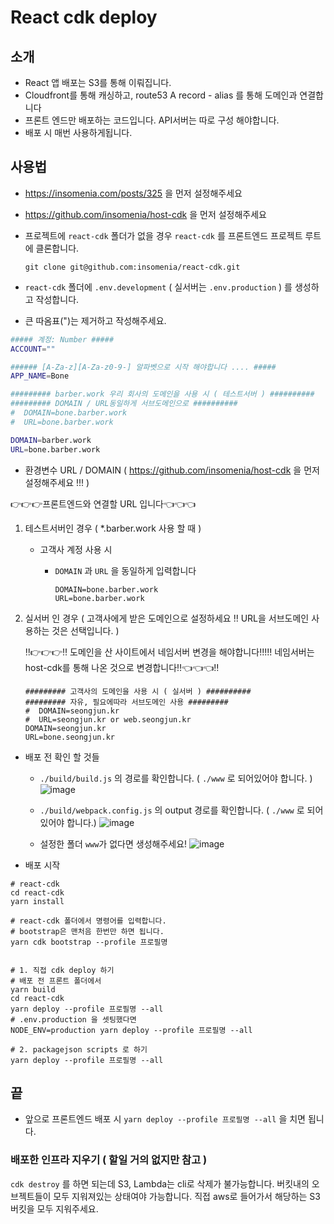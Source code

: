 # React cdk deploy

## 소개

- React 앱 배포는 S3를 통해 이뤄집니다.
- Cloudfront를 통해 캐싱하고, route53 A record - alias 를 통해 도메인과 연결합니다
- 프론트 엔드만 배포하는 코드입니다. API서버는 따로 구성 해야합니다.
- 배포 시 매번 사용하게됩니다.

## 사용법

- https://insomenia.com/posts/325 을 먼저 설정해주세요

- https://github.com/insomenia/host-cdk 을 먼저 설정해주세요

- 프로젝트에 `react-cdk` 폴더가 없을 경우 `react-cdk` 를 프론트엔드 프로젝트 루트에 클론합니다.

  `git clone git@github.com:insomenia/react-cdk.git`

- `react-cdk` 폴더에 `.env.development` ( 실서버는 `.env.production` ) 를 생성하고 작성합니다.

- 큰 따옴표(")는 제거하고 작성해주세요.

```sh
##### 계정: Number #####
ACCOUNT=""

###### [A-Za-z][A-Za-z0-9-] 알파벳으로 시작 해야합니다 .... #####
APP_NAME=Bone

######### barber.work 우리 회사의 도메인을 사용 시 ( 테스트서버 ) ##########
######### DOMAIN / URL동일하게 서브도메인으로 ##########
#  DOMAIN=bone.barber.work
#  URL=bone.barber.work

DOMAIN=barber.work
URL=bone.barber.work

```

- 환경변수 URL / DOMAIN ( https://github.com/insomenia/host-cdk 을 먼저 설정해주세요 !!! )

 👉👉👉프론트엔드와 연결할 URL 입니다👈👈👈

  1. 테스트서버인 경우 ( \*.barber.work 사용 할 때 )

     - 고객사 계정 사용 시

       - `DOMAIN` 과 `URL` 을 동일하게 입력합니다

         ```shell
         DOMAIN=bone.barber.work
         URL=bone.barber.work
         ```

  2. 실서버 인 경우 ( 고객사에게 받은 도메인으로 설정하세요 !! URL을 서브도메인 사용하는 것은 선택입니다. )
  
     ‼️👉👉👉‼️ 도메인을 산 사이트에서 네임서버 변경을 해야합니다!!!!! 네임서버는 host-cdk를 통해 나온 것으로 변경합니다‼️👈👈👈‼️
     ```shell
     ######### 고객사의 도메인을 사용 시 ( 실서버 ) ##########
     ######### 자유, 필요에따라 서브도메인 사용 #########
     #  DOMAIN=seongjun.kr
     #  URL=seongjun.kr or web.seongjun.kr
     DOMAIN=seongjun.kr
     URL=bone.seongjun.kr
     ```

- 배포 전 확인 할 것들

  - `./build/build.js` 의 경로를 확인합니다. ( `./www` 로 되어있어야 합니다. )
    ![image](https://user-images.githubusercontent.com/72075148/118094243-7248a180-b409-11eb-90a7-b35c04c4ba9c.png)
  - `./build/webpack.config.js` 의 output 경로를 확인합니다. ( `./www` 로 되어있어야 합니다.)
    ![image](https://user-images.githubusercontent.com/72075148/118094375-9c9a5f00-b409-11eb-97af-9a8cf7d81abd.png)

  - 설정한 폴더 `www`가 없다면 생성해주세요!
    ![image](https://user-images.githubusercontent.com/72548112/120283750-7bd17500-c2f6-11eb-8fc0-c9c86a860584.png)

- 배포 시작

```shell
# react-cdk
cd react-cdk
yarn install

# react-cdk 폴더에서 명령어를 입력합니다.
# bootstrap은 맨처음 한번만 하면 됩니다.
yarn cdk bootstrap --profile 프로필명


# 1. 직접 cdk deploy 하기
# 배포 전 프론트 폴더에서
yarn build
cd react-cdk
yarn deploy --profile 프로필명 --all
# .env.production 을 셋팅했다면
NODE_ENV=production yarn deploy --profile 프로필명 --all

# 2. packagejson scripts 로 하기
yarn deploy --profile 프로필명 --all
```

## 끝

- 앞으로 프론트엔드 배포 시 `yarn deploy --profile 프로필명 --all` 을 치면 됩니다.

### 배포한 인프라 지우기 ( 할일 거의 없지만 참고 )

`cdk destroy` 를 하면 되는데 S3, Lambda는 cli로 삭제가 불가능합니다. 버킷내의 오브젝트들이 모두 지워져있는 상태여야 가능합니다. 직접 aws로 들어가서 해당하는 S3 버킷을 모두 지워주세요.
